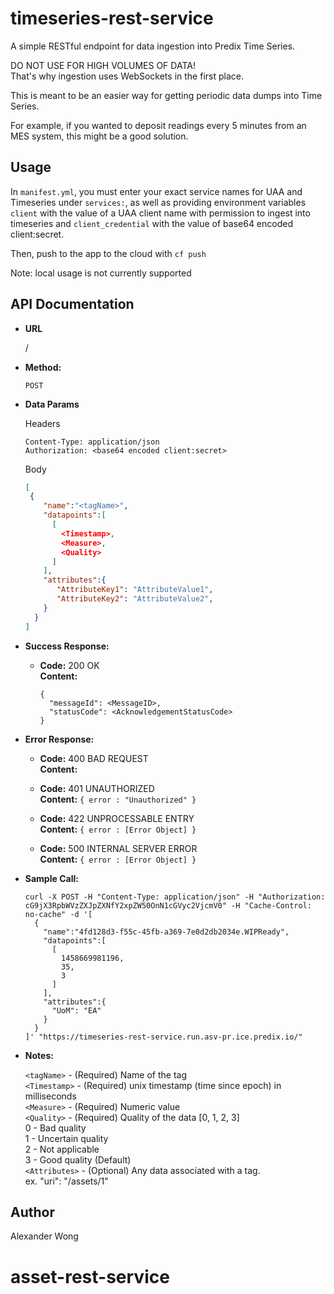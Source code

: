 timeseries-rest-service
=======================

A simple RESTful endpoint for data ingestion into Predix Time Series.

DO NOT USE FOR HIGH VOLUMES OF DATA!  
That's why ingestion uses WebSockets in the first place.  

This is meant to be an easier way for getting periodic data dumps into Time Series.

For example, if you wanted to deposit readings every 5 minutes from an MES system, this might be a good solution.

## Usage

In `manifest.yml`, you must enter your exact service names for UAA and Timeseries under `services:`, as well as providing environment variables `client` with the value of a UAA client name with permission to ingest into timeseries and `client_credential` with the value of base64 encoded client:secret.

Then, push to the app to the cloud with `cf push`

Note: local usage is not currently supported

## API Documentation

* **URL**

    /

* **Method:**

  `POST`

* **Data Params**

  Headers
    ```  
    Content-Type: application/json
    Authorization: <base64 encoded client:secret>
    ```

  Body
    ``` json
    [
     {
        "name":"<tagName>",
        "datapoints":[
          [
            <Timestamp>,
            <Measure>,
            <Quality>
          ]
        ],
        "attributes":{
           "AttributeKey1": "AttributeValue1",
           "AttributeKey2": "AttributeValue2",
        }
      }
    ]
    ```
* **Success Response:**

  * **Code:** 200 OK  
    **Content:**  
      ```
      {
        "messageId": <MessageID>,
        "statusCode": <AcknowledgementStatusCode>
      }
      ```

* **Error Response:**

  * **Code:** 400 BAD REQUEST  
    **Content:**  

  * **Code:** 401 UNAUTHORIZED  
    **Content:** `{ error : "Unauthorized" }`

  * **Code:** 422 UNPROCESSABLE ENTRY  
    **Content:** `{ error : [Error Object] }`

  * **Code:** 500 INTERNAL SERVER ERROR  
    **Content:** `{ error : [Error Object] }`  

* **Sample Call:**

  ```
  curl -X POST -H "Content-Type: application/json" -H "Authorization: cG9jX3RpbWVzZXJpZXNfY2xpZW50OnN1cGVyc2VjcmV0" -H "Cache-Control: no-cache" -d '[
    {
      "name":"4fd128d3-f55c-45fb-a369-7e0d2db2034e.WIPReady",
      "datapoints":[
        [
          1458669981196,
          35,
          3
        ]
      ],
      "attributes":{
        "UoM": "EA"
      }
    }
  ]' "https://timeseries-rest-service.run.asv-pr.ice.predix.io/"
  ```

* **Notes:**

  `<tagName>` - (Required) Name of the tag  
  `<Timestamp>` - (Required) unix timestamp (time since epoch) in milliseconds  
  `<Measure>` - (Required) Numeric value  
  `<Quality>` - (Required) Quality of the data [0, 1, 2, 3]  
        0 - Bad quality  
        1 - Uncertain quality  
        2 - Not applicable  
        3 - Good quality (Default)  
  `<Attributes>` - (Optional) Any data associated with a tag.  
    ex. "uri": "/assets/1"


## Author
Alexander Wong
# asset-rest-service
